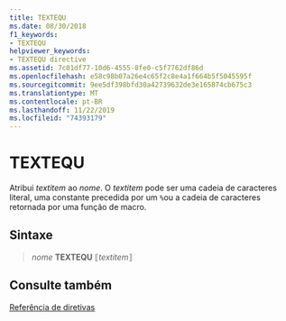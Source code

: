 ```yaml
---
title: TEXTEQU
ms.date: 08/30/2018
f1_keywords:
- TEXTEQU
helpviewer_keywords:
- TEXTEQU directive
ms.assetid: 7c01df77-10d6-4555-8fe0-c5f7762df86d
ms.openlocfilehash: e58c98b07a26e4c65f2c8e4a1f664b5f5045595f
ms.sourcegitcommit: 9ee5df398bfd30a42739632de3e165874cb675c3
ms.translationtype: MT
ms.contentlocale: pt-BR
ms.lasthandoff: 11/22/2019
ms.locfileid: "74393179"
---
```

# <a name="textequ"></a>TEXTEQU

Atribui *textitem* ao *nome*. O *textitem* pode ser uma cadeia de caracteres literal, uma constante precedida por um `%`ou a cadeia de caracteres retornada por uma função de macro.

## <a name="syntax"></a>Sintaxe

> *nome* **TEXTEQU** ⟦*textitem*⟧

## <a name="see-also"></a>Consulte também

[Referência de diretivas](directives-reference.md)
